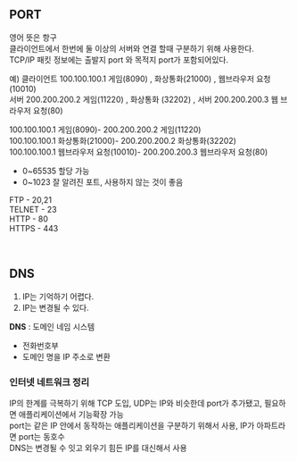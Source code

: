 ## PORT
영어 뜻은 항구  
클라이언트에서 한번에 둘 이상의 서버와 연결 할때 구분하기 위해 사용한다.  
TCP/IP 패킷 정보에는 출발지 port 와 목적지 port가 포함되어있다.  
  
예) 클라이언트 100.100.100.1 게임(8090) , 화상통화(21000) , 웹브라우저 요청(10010)  
서버 200.200.200.2 게임(11220) , 화상통화 (32202) , 서버 200.200.200.3 웹 브라우저 요청(80)  
  
100.100.100.1 게임(8090)- 200.200.200.2 게임(11220)  
100.100.100.1 화상통화(21000)- 200.200.200.2 화상통화(32202)  
100.100.100.1 웹브라우저 요청(10010)- 200.200.200.3 웹브라우저 요청(80)  
  
- 0~65535 할당 가능
- 0~1023 잘 알려진 포트, 사용하지 않는 것이 좋음


FTP - 20,21  
TELNET - 23  
HTTP - 80  
HTTPS - 443  

<br>

## DNS
1. IP는 기억하기 어렵다.
2. IP는 변경될 수 있다.

**DNS** : 도메인 네임 시스템  
- 전화번호부
- 도메인 명을 IP 주소로 변환

### 인터넷 네트워크 정리
IP의 한계를 극복하기 위해 TCP 도입, UDP는 IP와 비슷한데 port가 추가됐고, 필요하면 애플리케이션에서 기능확장 가능  
port는 같은 IP 안에서 동작하는 애플리케이션을 구분하기 위해서 사용, IP가 아파트라면 port는 동호수  
DNS는 변경될 수 잇고 외우기 힘든 IP를 대신해서 사용
